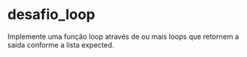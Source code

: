 # desafio_loop


Implemente uma função loop através de ou mais loops que retornem a saída conforme a lista expected.
